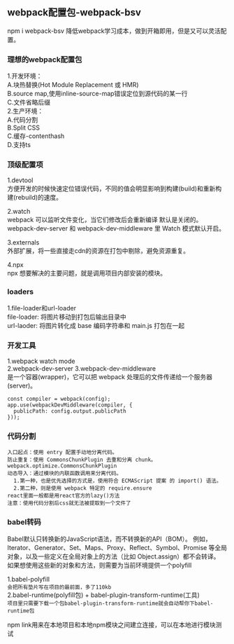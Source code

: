 ## webpack配置包-webpack-bsv
npm i webpack-bsv 
降低webpack学习成本，做到开箱即用，但是又可以灵活配置。

### 理想的webpack配置包  
1.开发环境：  
  A.块热替换(Hot Module Replacement 或 HMR)  
  B.source map,使用inline-source-map错误定位到源代码的某一行  
  C.文件省略后缀  
2.生产环境：  
  A.代码分割  
  B.Split CSS  
  C.缓存-contenthash  
  D.支持ts  

### 顶级配置项    
1.devtool  
方便开发的时候快速定位错误代码，不同的值会明显影响到构建(build)和重新构建(rebuild)的速度。

2.watch  
webpack 可以监听文件变化，当它们修改后会重新编译
默认是关闭的。
webpack-dev-server 和 webpack-dev-middleware 里 Watch 模式默认开启。

3.externals  
外部扩展，将一些直接走cdn的资源在打包中剔除，避免资源重复。

4.npx  
npx 想要解决的主要问题，就是调用项目内部安装的模块。

### loaders  
1.file-loader和url-loader  
file-loader: 将图片移动到打包后输出目录中  
url-laoder: 将图片转化成 base 编码字符串和 main.js 打包在一起

### 开发工具  
1.webpack watch mode  
2.webpack-dev-server
3.webpack-dev-middleware  
是一个容器(wrapper)，它可以把 webpack 处理后的文件传递给一个服务器(server)。  
```
const compiler = webpack(config);  
app.use(webpackDevMiddleware(compiler, {
  publicPath: config.output.publicPath
}));
```

### 代码分割
```
入口起点：使用 entry 配置手动地分离代码。  
防止重复：使用 CommonsChunkPlugin 去重和分离 chunk。  
webpack.optimize.CommonsChunkPlugin
动态导入：通过模块的内联函数调用来分离代码。     
  1.第一种，也是优先选择的方式是，使用符合 ECMAScript 提案 的 import() 语法。
  2.第二种，则是使用 webpack 特定的 require.ensure  
react里面一般都是用react官方的lazy()方法  
注意：使用代码分割后css就无法被提取到一个文件了
```

### babel转码  
Babel默认只转换新的JavaScript语法，而不转换新的API（BOM）。 例如，Iterator、Generator、Set、Maps、Proxy、Reflect、Symbol、Promise 等全局对象，以及一些定义在全局对象上的方法（比如 Object.assign）都不会转译。 如果想使用这些新的对象和方法，则需要为当前环境提供一个polyfill  

1.babel-polyfill  
`会把所有垫片写在项目的最前面，多了110kb`  
2.babel-runtime(polyfill包) + babel-plugin-transform-runtime(工具)  
`项目里只需要下载一个包babel-plugin-transform-runtime就会自动帮你下babel-runtime包`  


npm link用来在本地项目和本地npm模块之间建立连接，可以在本地进行模块测试
